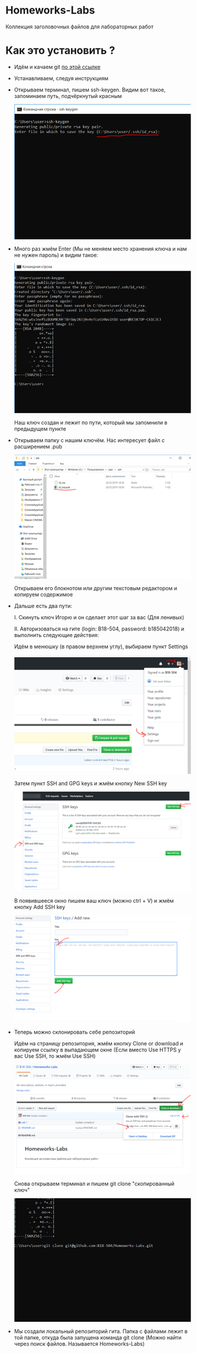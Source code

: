 # Homeworks-Labs

Коллекция заголовочных файлов для лабораторных работ

# Как это установить ?
  * Идём и качаем git [по этой ссылке](https://git-scm.com/download/win)
  * Устанавливаем, следуя инструкциям
  * Открываем терминал, пишем ssh-keygen.
    Видим вот такое, запоминаем путь, подчёркнутый красным
    
    ![terminal1](https://github.com/IgorKreknin/Pictures/blob/master/1.PNG)
    
  * Много раз жмём Enter (Мы не меняем место хранения ключа и нам не нужен пароль) и видим такое:
    
    ![terminal2](https://github.com/IgorKreknin/Pictures/blob/master/2.PNG)
    
    Наш ключ создан и лежит по пути, который мы запомнили в предыдущем пункте
  * Открываем папку с нашим ключём. Нас интересует файл с расширением .pub
  
    ![filemanager1](https://github.com/IgorKreknin/Pictures/blob/master/3.PNG)
    
    Открываем его блокнотом или другим текстовым редактором и копируем содержимое
  * Дальше есть два пути:
  
    I. Скинуть ключ Игорю и он сделает этот шаг за вас (Для ленивых)
    
    II. Авторизоваться на гите (login: B18-504, password: b185042018) и выполнить следующие действия:
    
    Идём в менюшку (в правом верхнем углу), выбираем пункт Settings
    
    ![web1](https://github.com/IgorKreknin/Pictures/blob/master/4.PNG)
    
    Затем пункт SSH and GPG keys и жмём кнопку New SSH key
    
    ![web2](https://github.com/IgorKreknin/Pictures/blob/master/5.PNG)
    
    В появившееся окно пишем ваш ключ (можно ctrl + V) и жмём кнопку Add SSH key
    
    ![web3](https://github.com/IgorKreknin/Pictures/blob/master/6.PNG)
  * Теперь можно склонировать себе репозиторий
  
    Идём на страницу репозитория, жмём кнопку Clone or download и копируем ссылку в выпадающем окне (Если вместо Use HTTPS у вас Use SSH, то жмём Use SSH)
    
    ![web4](https://github.com/IgorKreknin/Pictures/blob/master/7.PNG)
    
    Снова открываем терминал и пишем git clone "скопированный ключ"
    
    ![terminal2](https://github.com/IgorKreknin/Pictures/blob/master/8.PNG)
    
  * Мы создали локальный репозиторий гита. Папка с файлами лежит в той папке, откуда была запущена команда git clone (Можно найти через поиск файлов. Называется Homeworks-Labs)

